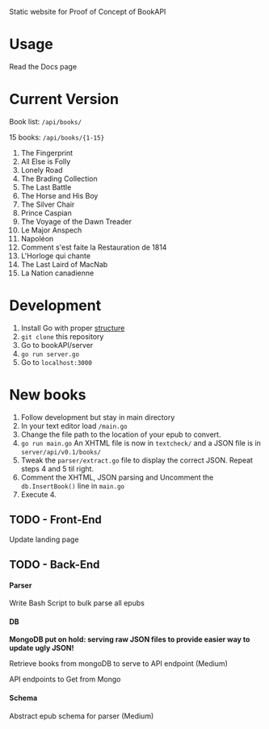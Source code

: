 Static website for Proof of Concept of BookAPI

# Usage

Read the Docs page

# Current Version

Book list: ```/api/books/```

15 books: ```/api/books/{1-15}```

1. The Fingerprint
2. All Else is Folly
3. Lonely Road
4. The Brading Collection
5. The Last Battle
6. The Horse and His Boy
7. The Silver Chair
8. Prince Caspian
9. The Voyage of the Dawn Treader
10. Le Major Anspech
11. Napoléon
12. Comment s'est faite la Restauration de 1814
13. L'Horloge qui chante
14. The Last Laird of MacNab
15. La Nation canadienne

# Development

1. Install Go with proper [structure](http://golang.org/doc/code.html)
2. ```git clone``` this repository
3. Go to bookAPI/server
4. ```go run server.go```
5. Go to ```localhost:3000```

# New books

1. Follow development but stay in main directory
2. In your text editor load ```/main.go```
3. Change the file path to the location of your epub to convert.
4. ```go run main.go```
	An XHTML file is now in ```textcheck/``` and a JSON file is in ```server/api/v0.1/books/```
5. Tweak the ```parser/extract.go``` file to display the correct JSON.
	Repeat steps 4 and 5 til right.
6. Comment the XHTML, JSON parsing and Uncomment the ```db.InsertBook()``` line in ```main.go```
7. Execute 4.

## TODO - Front-End

Update landing page

## TODO - Back-End

#### Parser

Write Bash Script to bulk parse all epubs

#### DB

<b>MongoDB put on hold: serving raw JSON files to provide easier way to update ugly JSON!</b>

Retrieve books from mongoDB to serve to API endpoint (Medium)

API endpoints to Get from Mongo

#### Schema

Abstract epub schema for parser (Medium)

